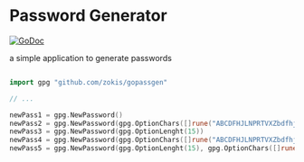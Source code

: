 # Password Generator

[![GoDoc](https://godoc.org/github.com/zokis/gopassgen?status.svg)](https://godoc.org/github.com/zokis/gopassgen)

a simple application to generate passwords

```go

import gpg "github.com/zokis/gopassgen"

// ...

newPass1 = gpg.NewPassword()
newPass2 = gpg.NewPassword(gpg.OptionChars([]rune("ABCDFHJLNPRTVXZbdfhjlnprtvxz")))
newPass3 = gpg.NewPassword(gpg.OptionLenght(15))
newPass4 = gpg.NewPassword(gpg.OptionChars([]rune("ABCDFHJLNPRTVXZbdfhjlnprtvxz")), gpg.OptionLenght(15))
newPass5 = gpg.NewPassword(gpg.OptionLenght(15), gpg.OptionChars([]rune("ABCDFHJLNPRTVXZbdfhjlnprtvxz")))

```
